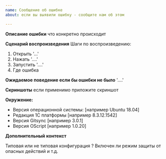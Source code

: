 ```yaml
---
name: Сообщение об ошибке
about: если вы выявили ошибку - сообщите нам об этом

---
```


**Описание ошибки**
что конкретно происходит

**Сценарий воспроизведения**
Шаги по воспроизведению:
1. Открыть '...'
2. Нажать '....'
3. Запустить '....'
4. Где ошибка

**Ожидаемое поведение если бы ошибки не было**
'....'

**Скриншоты**
если применимо приложите скриншот

**Окружение:**
 - Версия операционной системы: [например Ubuntu 18.04]
 - Редакция 1С платформы [например 8.3.12.1542]
 - Версия Gitsync [например 3.0.1]
 - Версия OScript [например 1.0.20]

**Дополнительный контекст**

Типовая или не типовая конфигурация ? Включен ли режим защиты от опасных действий и т.д.
